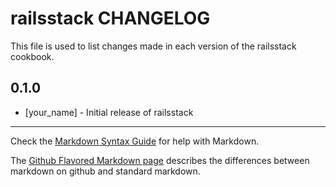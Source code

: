 railsstack CHANGELOG
====================

This file is used to list changes made in each version of the railsstack cookbook.

0.1.0
-----
- [your_name] - Initial release of railsstack

- - -
Check the [Markdown Syntax Guide](http://daringfireball.net/projects/markdown/syntax) for help with Markdown.

The [Github Flavored Markdown page](http://github.github.com/github-flavored-markdown/) describes the differences between markdown on github and standard markdown.
